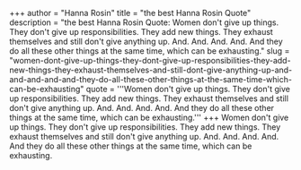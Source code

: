 +++
author = "Hanna Rosin"
title = "the best Hanna Rosin Quote"
description = "the best Hanna Rosin Quote: Women don't give up things. They don't give up responsibilities. They add new things. They exhaust themselves and still don't give anything up. And. And. And. And. And they do all these other things at the same time, which can be exhausting."
slug = "women-dont-give-up-things-they-dont-give-up-responsibilities-they-add-new-things-they-exhaust-themselves-and-still-dont-give-anything-up-and-and-and-and-and-they-do-all-these-other-things-at-the-same-time-which-can-be-exhausting"
quote = '''Women don't give up things. They don't give up responsibilities. They add new things. They exhaust themselves and still don't give anything up. And. And. And. And. And they do all these other things at the same time, which can be exhausting.'''
+++
Women don't give up things. They don't give up responsibilities. They add new things. They exhaust themselves and still don't give anything up. And. And. And. And. And they do all these other things at the same time, which can be exhausting.
